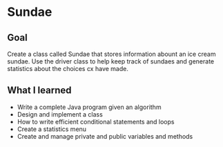# Sundae
## Goal

Create a class called Sundae that stores information abount an ice cream sundae. Use the driver class to help keep track of sundaes and generate statistics about the choices cx have made.

## What I learned
- Write a complete Java program given an algorithm
- Design and implement a class
- How to write efficient conditional statements and loops
- Create a statistics menu
- Create and manage private and public variables and methods
